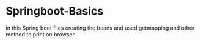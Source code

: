 # Springboot-Basics
in this Spring  boot files creating the beans and used getmapping and other method to print on browser 
